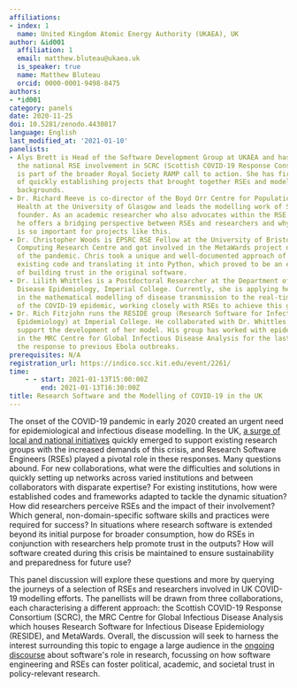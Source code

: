 ```yaml
---
affiliations:
- index: 1
  name: United Kingdom Atomic Energy Authority (UKAEA), UK
author: &id001
  affiliation: 1
  email: matthew.bluteau@ukaea.uk
  is_speaker: true
  name: Matthew Bluteau
  orcid: 0000-0001-9498-8475
authors:
- *id001
category: panels
date: 2020-11-25
doi: 10.5281/zenodo.4430817
language: English
last_modified_at: '2021-01-10'
panelists:
- Alys Brett is Head of the Software Development Group at UKAEA and has coordinated
  the national RSE involvement in SCRC (Scottish COVID-19 Response Consortium), which
  is part of the broader Royal Society RAMP call to action. She has first-hand experience
  of quickly establishing projects that brought together RSEs and modellers from different
  backgrounds.
- Dr. Richard Reeve is co-director of the Boyd Orr Centre for Population and Ecosystem
  Health at the University of Glasgow and leads the modelling work of SCRC as a joint
  founder. As an academic researcher who also advocates within the RSE community,
  he offers a bridging perspective between RSEs and researchers and why their relationship
  is so important for projects like this.
- Dr. Christopher Woods is EPSRC RSE Fellow at the University of Bristol's Advanced
  Computing Research Centre and got involved in the MetaWards project near the beginning
  of the pandemic. Chris took a unique and well-documented approach of adopting the
  existing code and translating it into Python, which proved to be an effective way
  of building trust in the original software.
- Dr. Lilith Whittles is a Postdoctoral Researcher at the Department of Infectious
  Disease Epidemiology, Imperial College. Currently, she is applying her expertise
  in the mathematical modelling of disease transmission to the real-time modelling
  of the COVID-19 epidemic, working closely with RSEs to achieve this goal.
- Dr. Rich Fitzjohn runs the RESIDE group (Research Software for Infectious Disease
  Epidemiology) at Imperial College. He collaborated with Dr. Whittles directly to
  support the development of her model. His group has worked with epidemiologists
  in the MRC Centre for Global Infectious Disease Analysis for the last 5 years, including
  the response to previous Ebola outbreaks.
prerequisites: N/A
registration_url: https://indico.scc.kit.edu/event/2261/
time:
    - - start: 2021-01-13T15:00:00Z
        end: 2021-01-13T16:30:00Z
title: Research Software and the Modelling of COVID-19 in the UK
---
```


The onset of the COVID-19 pandemic in early 2020 created an urgent need for
epidemiological and infectious disease modelling. In the UK, [a surge of local
and national initiatives][1] quickly emerged to support existing research groups
with the increased demands of this crisis, and Research Software Engineers
(RSEs) played a pivotal role in these responses. Many questions abound. For new
collaborations, what were the difficulties and solutions in quickly setting up
networks across varied institutions and between collaborators with disparate
expertise? For existing institutions, how were established codes and frameworks
adapted to tackle the dynamic situation? How did researchers perceive RSEs and
the impact of their involvement?  Which general, non-domain-specific software
skills and practices were required for success? In situations where research
software is extended beyond its initial purpose for broader consumption, how do
RSEs in conjunction with researchers help promote trust in the outputs? How
will software created during this crisis be maintained to ensure sustainability
and preparedness for future use?

This panel discussion will explore these questions and more by querying the
journeys of a selection of RSEs and researchers involved in UK COVID-19
modelling efforts. The panellists will be drawn from three collaborations, each
characterising a different approach: the Scottish COVID-19 Response Consortium
(SCRC), the MRC Centre for Global Infectious Disease Analysis which houses
Research Software for Infectious Disease Epidemiology (RESIDE), and MetaWards.
Overall, the discussion will seek to harness the interest surrounding this
topic to engage a large audience in the [ongoing discourse][2] about software's
role in research, focussing on how software engineering and RSEs can foster
political, academic, and societal trust in policy-relevant research.

[1]: https://society-rse.org/rse-contributions-to-covid-19-research/
[2]: https://www.researchprofessionalnews.com/rr-news-uk-views-of-the-uk-2020-5-critique-software-but-understand-the-constraints-it-s-written-under/